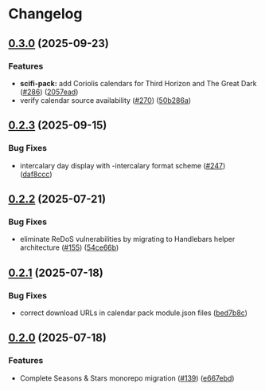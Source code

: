 # Changelog

## [0.3.0](https://github.com/rayners/fvtt-seasons-and-stars/compare/seasons-and-stars-scifi-v0.2.3...seasons-and-stars-scifi-v0.3.0) (2025-09-23)


### Features

* **scifi-pack:** add Coriolis calendars for Third Horizon and The Great Dark ([#286](https://github.com/rayners/fvtt-seasons-and-stars/issues/286)) ([2057ead](https://github.com/rayners/fvtt-seasons-and-stars/commit/2057ead6de86d268f68e9d5b2a252741a34fe6f1))
* verify calendar source availability ([#270](https://github.com/rayners/fvtt-seasons-and-stars/issues/270)) ([50b286a](https://github.com/rayners/fvtt-seasons-and-stars/commit/50b286ac41d4cb0531c01c24be678bb7b2291fa5))

## [0.2.3](https://github.com/rayners/fvtt-seasons-and-stars/compare/seasons-and-stars-scifi-v0.2.2...seasons-and-stars-scifi-v0.2.3) (2025-09-15)


### Bug Fixes

* intercalary day display with -intercalary format scheme ([#247](https://github.com/rayners/fvtt-seasons-and-stars/issues/247)) ([daf8ccc](https://github.com/rayners/fvtt-seasons-and-stars/commit/daf8cccd38e79c11836f393a4109c817b8cb15d4))

## [0.2.2](https://github.com/rayners/fvtt-seasons-and-stars/compare/seasons-and-stars-scifi-v0.2.1...seasons-and-stars-scifi-v0.2.2) (2025-07-21)


### Bug Fixes

* eliminate ReDoS vulnerabilities by migrating to Handlebars helper architecture ([#155](https://github.com/rayners/fvtt-seasons-and-stars/issues/155)) ([54ce66b](https://github.com/rayners/fvtt-seasons-and-stars/commit/54ce66b3df0cc1cd585c0572704134da1ad0f5a4))

## [0.2.1](https://github.com/rayners/fvtt-seasons-and-stars/compare/seasons-and-stars-scifi-v0.2.0...seasons-and-stars-scifi-v0.2.1) (2025-07-18)


### Bug Fixes

* correct download URLs in calendar pack module.json files ([bed7b8c](https://github.com/rayners/fvtt-seasons-and-stars/commit/bed7b8cc703cab8f9189898764e6e5c573c79620))

## [0.2.0](https://github.com/rayners/fvtt-seasons-and-stars/compare/seasons-and-stars-scifi-v0.1.0...seasons-and-stars-scifi-v0.2.0) (2025-07-18)


### Features

* Complete Seasons & Stars monorepo migration ([#139](https://github.com/rayners/fvtt-seasons-and-stars/issues/139)) ([e667ebd](https://github.com/rayners/fvtt-seasons-and-stars/commit/e667ebdc3b4cdc9f64bebc03b075136b495cac60))
